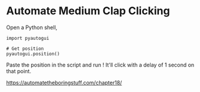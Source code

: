 # Automate Medium Clap Clicking

Open a Python shell,

```
import pyautogui

# Get position
pyautogui.position()
``` 

Paste the position in the script and run ! It'll click with a delay of 1 second on that point.

https://automatetheboringstuff.com/chapter18/